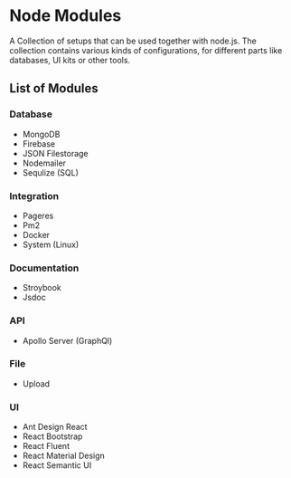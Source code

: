 # Node Modules

A Collection of setups that can be used together with node.js.
The collection contains various kinds of configurations,
for different parts like databases, UI kits or other tools.

## List of Modules

### Database

- MongoDB
- Firebase
- JSON Filestorage
- Nodemailer
- Sequlize (SQL)

### Integration

- Pageres
- Pm2
- Docker
- System (Linux)

### Documentation

- Stroybook
- Jsdoc

### API

- Apollo Server (GraphQl)

### File

- Upload

### UI

- Ant Design React
- React Bootstrap
- React Fluent
- React Material Design
- React Semantic UI
